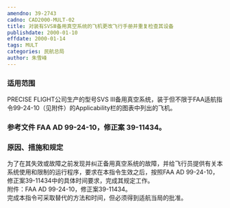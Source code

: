```yaml
---
amendno: 39-2743  
cadno: CAD2000-MULT-02  
title: 对装有SVSⅢ备用真空系统的飞机更改飞行手册并重复检查其设备  
publishdate: 2000-01-10  
effdate: 2000-01-14  
tags: MULT  
categories: 民航总局  
author: 朱雪峰  
---
```

  
### 适用范围  
PRECISE FLIGHT公司生产的型号SVS III备用真空系统，装于但不限于FAA适航指令99-24-10（见附件）的Applicability栏的图表中列出的飞机。  
  
<!--more-->  
### 参考文件    FAA AD 99-24-10，修正案 39-11434。  
  
### 原因、措施和规定  
为了在其失效或故障之前发现并纠正备用真空系统的故障，并给飞行员提供有关本系统使用和限制的运行程序，要求在本指令生效之后，按照FAA AD 99-24-10，修正案39-11434中的具体时间要求，完成其规定工作。  
    附件：FAA AD 99-24-10，修正案39-11434。  
    完成本指令可采取替代的方法和时间，但必须得到适航当局的批准。  
  
  
  
